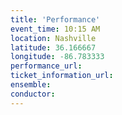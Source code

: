 ```yaml
---
title: 'Performance'
event_time: 10:15 AM
location: Nashville
latitude: 36.166667
longitude: -86.783333
performance_url: 
ticket_information_url: 
ensemble: 
conductor: 
---
```

